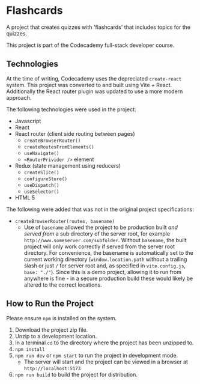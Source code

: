 ﻿# Flashcards
A project that creates quizzes with 'flashcards' that includes topics for the quizzes.

This project is part of the Codecademy full-stack developer course.

## Technologies
At the time of writing, Codecademy uses the depreciated `create-react` system. This project was converted to and built using Vite + React. Additionally the React router plugin was updated to use a more modern approach.

The following technologies were used in the project:

 - Javascript
 - React
 - React router (client side routing between pages)
	- `createBrowserRouter()`
	- `createRoutesFromElements()`
	- `useNavigate()`
	- `<RouterPrivider />` element
 - Redux (state management using reducers)
	- `createSlice()`
	- `configureStore()`
	- `useDispatch()`
	- `useSelector()`
 - HTML 5
 
The following were added that was not in the original project specifications:
- `createBrowserRouter(routes, basename)`
	- Use of `basename` allowed the project to be production built *and served from* a sub directory of the server root, for example `http://www.someserver.com/subfolder`. Without `basename`, the built project will only work correctly if served from the server root directory. For convenience, the basename is automatically set to the current working directory (`window.location.path` without a trailing slash or just `/` for server root and, as specified in `vite.config.js`, `base: "./"`). Since this is a demo project, allowing it to run from anywhere is fine - in a secure production build these would likely be altered to the correct locations.

## How to Run the Project
Please ensure `npm` is installed on the system.

 1. Download the project zip file.
 2. Unzip to a development location.
 3. In a terminal `cd` to the directory where the project has been unzipped to.
 4. `npm install`
 5. `npm run dev` or `npm start` to run the project in development mode.
	 - The server will start and the project can be viewed in a browser at `http://localhost:5173` 
 6. `npm run build` to build the project for distribution. 
 

 

